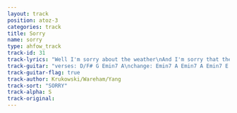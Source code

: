 ```yaml
---
layout: track
position: atoz-3
categories: track
title: Sorry
name: sorry
type: ahfow_track
track-id: 31
track-lyrics: "Well I'm sorry about the weather\nAnd I'm sorry that the drive was much too far\nSeems like everything is business\nAnd were sorry all the time\n\nBut when we're home (all alone)\nWhat is home (on your own)\nHome is home (all alone)\nWhere we love the weather\n\nAre you sorry that you love me\nAm I sorry that I love you too\nSeems it doesnt make a difference\nThat we're sorry all the time\n\nBut when we're home (all alone)\nWhat is home (on your own)\nHome is home (all alone)\nWhere we love the weather\n\nAll alone (what is home)\nOn my own (what is home)\nAll alone (on your own)\nAnd I love the weather"
track-guitar: "verses: D/F# G Emin7 A\nchange: Emin7 A Emin7 A Emin7 E D\n\n(provided by brad)"
track-guitar-flag: true
track-author: Krukowski/Wareham/Yang
track-sort: "SORRY"
track-alpha: S
track-original: 
---
```

